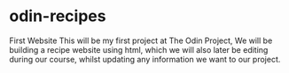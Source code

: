 # odin-recipes
First Website 
This will be my first project at The Odin Project,
We will be building a recipe website using html,
which we will also later be editing during our course,
whilst updating any information we want to our project.